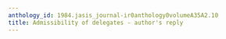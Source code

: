 ```yaml
---
anthology_id: 1984.jasis_journal-ir0anthology0volumeA35A2.10
title: Admissibility of delegates - author's reply
---
```

